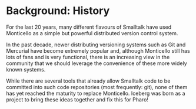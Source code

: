 # Background: History

For the last 20 years, many different flavours of Smalltalk have used Monticello as a simple but powerful distributed version control system. 

In the past decade, newer distributing versioning systems such as Git and Mercurial have become extremely popular and, although Monticello still has lots of fans and is very functional, there is an increasing view in the community that we should leverage the convenience of these more widely known systems. 

While there are several tools that already allow Smalltalk code to be committed into such code repositories (most frequently: git), none of them has yet reached the maturity to replace Monticello. Iceberg was born as a project to bring these ideas together and fix this for Pharo!
